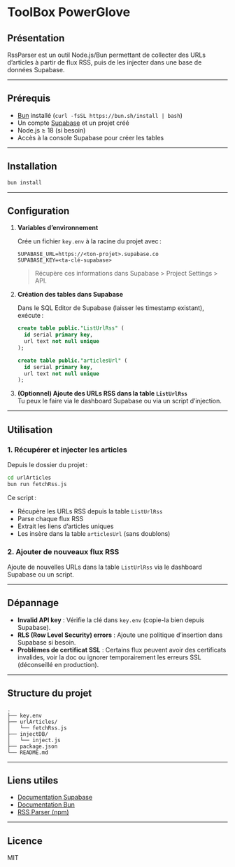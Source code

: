 # ToolBox PowerGlove

## Présentation

RssParser est un outil Node.js/Bun permettant de collecter des URLs d’articles à partir de flux RSS, puis de les injecter dans une base de données Supabase.

---

## Prérequis

- [Bun](https://bun.sh) installé (`curl -fsSL https://bun.sh/install | bash`)
- Un compte [Supabase](https://supabase.com/) et un projet créé
- Node.js ≥ 18 (si besoin)
- Accès à la console Supabase pour créer les tables

---

## Installation

```bash
bun install
```

---

## Configuration

1. **Variables d’environnement**

   Crée un fichier `key.env` à la racine du projet avec :

   ```dotenv
   SUPABASE_URL=https://<ton-projet>.supabase.co
   SUPABASE_KEY=<ta-clé-supabase>
   ```

   > Récupère ces informations dans Supabase > Project Settings > API.

2. **Création des tables dans Supabase**

   Dans le SQL Editor de Supabase (laisser les timestamp existant), exécute :

   ```sql
   create table public."ListUrlRss" (
     id serial primary key,
     url text not null unique
   );

   create table public."articlesUrl" (
     id serial primary key,
     url text not null unique
   );
   ```

3. **(Optionnel) Ajoute des URLs RSS dans la table `ListUrlRss`**  
   Tu peux le faire via le dashboard Supabase ou via un script d’injection.

---

## Utilisation

### 1. Récupérer et injecter les articles

Depuis le dossier du projet :

```bash
cd urlArticles
bun run fetchRss.js
```

Ce script :

- Récupère les URLs RSS depuis la table `ListUrlRss`
- Parse chaque flux RSS
- Extrait les liens d’articles uniques
- Les insère dans la table `articlesUrl` (sans doublons)

### 2. Ajouter de nouveaux flux RSS

Ajoute de nouvelles URLs dans la table `ListUrlRss` via le dashboard Supabase ou un script.

---

## Dépannage

- **Invalid API key** : Vérifie la clé dans `key.env` (copie-la bien depuis Supabase).
- **RLS (Row Level Security) errors** : Ajoute une politique d’insertion dans Supabase si besoin.
- **Problèmes de certificat SSL** : Certains flux peuvent avoir des certificats invalides, voir la doc ou ignorer temporairement les erreurs SSL (déconseillé en production).

---

## Structure du projet

```
.
├── key.env
├── urlArticles/
│   └── fetchRss.js
├── injectDB/
│   └── inject.js
├── package.json
└── README.md
```

---

## Liens utiles

- [Documentation Supabase](https://supabase.com/docs)
- [Documentation Bun](https://bun.sh/docs)
- [RSS Parser (npm)](https://www.npmjs.com/package/rss-parser)

---

## Licence

MIT
